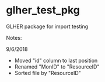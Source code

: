 # glher_test_pkg
GLHER package for import testing

Notes:

9/6/2018
 - Moved "id" column to last position
 - Renamed "MonID" to "ResourceID"
 - Sorted file by "ResourceID"

